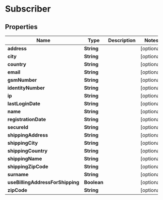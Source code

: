 
# Subscriber

## Properties
Name | Type | Description | Notes
------------ | ------------- | ------------- | -------------
**address** | **String** |  |  [optional]
**city** | **String** |  |  [optional]
**country** | **String** |  |  [optional]
**email** | **String** |  |  [optional]
**gsmNumber** | **String** |  |  [optional]
**identityNumber** | **String** |  |  [optional]
**ip** | **String** |  |  [optional]
**lastLoginDate** | **String** |  |  [optional]
**name** | **String** |  |  [optional]
**registrationDate** | **String** |  |  [optional]
**secureId** | **String** |  |  [optional]
**shippingAddress** | **String** |  |  [optional]
**shippingCity** | **String** |  |  [optional]
**shippingCountry** | **String** |  |  [optional]
**shippingName** | **String** |  |  [optional]
**shippingZipCode** | **String** |  |  [optional]
**surname** | **String** |  |  [optional]
**useBillingAddressForShipping** | **Boolean** |  |  [optional]
**zipCode** | **String** |  |  [optional]




